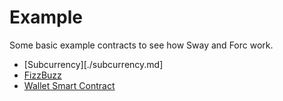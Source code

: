 # Example

Some basic example contracts to see how Sway and Forc work.

- [Subcurrency][./subcurrency.md]
- [FizzBuzz](./fizzbuzz.md)
- [Wallet Smart Contract](./wallet_smart_contract.md)
